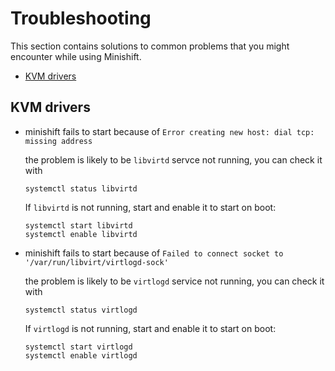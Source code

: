 # Troubleshooting

This section contains solutions to common problems that you might encounter while
using Minishift.

- [KVM drivers](#kvm-drivers)   

## KVM drivers

- minishift fails to start because of ```Error creating new host: dial tcp: missing address```

  the problem is likely to be `libvirtd` servce not running, you can check it with

  ```
  systemctl status libvirtd
  ```

  If `libvirtd` is not running, start and enable it to start on boot:
  ```
  systemctl start libvirtd
  systemctl enable libvirtd
  ```


- minishift fails to start because of ```Failed to connect socket to '/var/run/libvirt/virtlogd-sock'```

  the problem is likely to be `virtlogd` service not running, you can check it with

  ```
  systemctl status virtlogd
  ```

  If `virtlogd` is not running, start and enable it to start on boot:
  ```
  systemctl start virtlogd
  systemctl enable virtlogd
  ```
